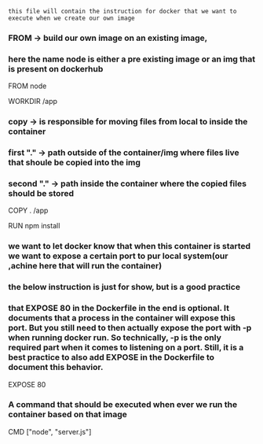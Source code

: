 `this file will contain the instruction for docker that we want to execute when we create our own image`

### FROM -> build our own image on an existing image, 
### here the name node is either a pre existing image or an img that is present on dockerhub
FROM node

WORKDIR /app

### copy -> is responsible for moving files from local to inside the container
### first "." -> path outside of the container/img where files live that shoule be copied into the img
### second "." -> path inside the container where the copied files should be stored
COPY . /app

RUN npm install


### we want to let docker know that when this container is started we want to expose a certain port to pur local system(our ,achine here that will run the container)
### the below instruction is just for show, but is a good practice
### that EXPOSE 80 in the Dockerfile in the end is optional. It documents that a process in the container will expose this port. But you still need to then actually expose the port with -p when running docker run. So technically, -p is the only required part when it comes to listening on a port. Still, it is a best practice to also add EXPOSE in the Dockerfile to document this behavior.
EXPOSE 80

### A command that should be executed when ever we run the container based on that image
CMD ["node", "server.js"]
